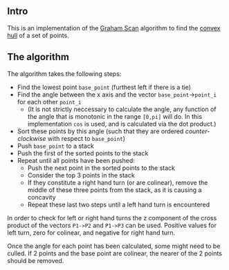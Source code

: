 ## Intro

This is an implementation of the [Graham Scan](https://en.wikipedia.org/wiki/Graham_scan) algorithm to find the [convex hull](https://en.wikipedia.org/wiki/Convex_hull) of a set of points. 

## The algorithm
The algorithm takes the following steps:
* Find the lowest point `base_point` (furthest left if there is a tie)
* Find the angle between the x axis and the vector `base_point`->`point_i` for each other `point_i` 
    * (It is not strictly neccessary to calculate the angle, any function of the angle that is monotonic in the range `[0,pi]` will do. In this implementation `cos` is used, and is calculated via the dot product.)
* Sort these points by this angle (such that they are ordered *counter-clockwise* with respect to `base_point`)
* Push `base_point` to a stack
* Push the first of the sorted points to the stack
* Repeat until all points have been pushed:
    * Push the next point in the sorted points to the stack
    * Consider the top 3 points in the stack
    * If they constitute a right hand turn (or are colinear), remove the middle of these three points from the stack, as it is causing a concavity
    * Repeat these last two steps until a left hand turn is encountered

In order to check for left or right hand turns the z component of the cross product of the vectors `P1->P2` and `P1->P3` can be used. Positive values for left turn, zero for colinear, and negative for right hand turn.

Once the angle for each point has been calculated, some might need to be culled. If 2 points and the base point are colinear, the nearer of the 2 points should be removed.